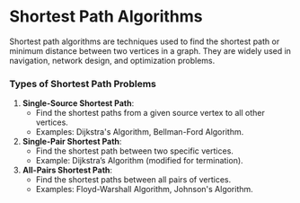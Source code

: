 # Shortest Path Algorithms

Shortest path algorithms are techniques used to find the shortest path or minimum distance between two vertices in a graph. They are widely used in navigation, network design, and optimization problems.


### **Types of Shortest Path Problems**

1. **Single-Source Shortest Path**:
   * Find the shortest paths from a given source vertex to all other vertices.
   * Examples: Dijkstra's Algorithm, Bellman-Ford Algorithm.
2. **Single-Pair Shortest Path**:
   * Find the shortest path between two specific vertices.
   * Example: Dijkstra’s Algorithm (modified for termination).
3. **All-Pairs Shortest Path**:
   * Find the shortest paths between all pairs of vertices.
   * Examples: Floyd-Warshall Algorithm, Johnson's Algorithm.
